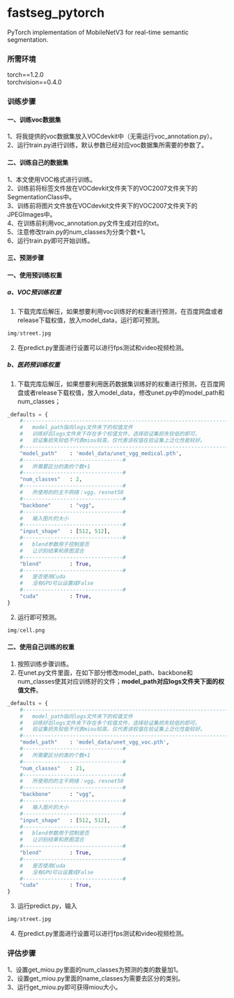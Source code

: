 # fastseg_pytorch
PyTorch implementation of MobileNetV3 for real-time semantic segmentation.

### 所需环境
torch==1.2.0    
torchvision==0.4.0   

### 训练步骤
#### 一、训练voc数据集
1、将我提供的voc数据集放入VOCdevkit中（无需运行voc_annotation.py）。  
2、运行train.py进行训练，默认参数已经对应voc数据集所需要的参数了。  

#### 二、训练自己的数据集
1、本文使用VOC格式进行训练。  
2、训练前将标签文件放在VOCdevkit文件夹下的VOC2007文件夹下的SegmentationClass中。    
3、训练前将图片文件放在VOCdevkit文件夹下的VOC2007文件夹下的JPEGImages中。    
4、在训练前利用voc_annotation.py文件生成对应的txt。    
5、注意修改train.py的num_classes为分类个数+1。    
6、运行train.py即可开始训练。  

#### 三、预测步骤
#### 一、使用预训练权重
##### a、VOC预训练权重
1. 下载完库后解压，如果想要利用voc训练好的权重进行预测，在百度网盘或者release下载权值，放入model_data，运行即可预测。  
```python
img/street.jpg
```    
2. 在predict.py里面进行设置可以进行fps测试和video视频检测。    
##### b、医药预训练权重
1. 下载完库后解压，如果想要利用医药数据集训练好的权重进行预测，在百度网盘或者release下载权值，放入model_data，修改unet.py中的model_path和num_classes；
```python
_defaults = {
    #-------------------------------------------------------------------#
    #   model_path指向logs文件夹下的权值文件
    #   训练好后logs文件夹下存在多个权值文件，选择验证集损失较低的即可。
    #   验证集损失较低不代表miou较高，仅代表该权值在验证集上泛化性能较好。
    #-------------------------------------------------------------------#
    "model_path"    : 'model_data/unet_vgg_medical.pth',
    #--------------------------------#
    #   所需要区分的类的个数+1
    #--------------------------------#
    "num_classes"   : 2,
    #--------------------------------#
    #   所使用的的主干网络：vgg、resnet50   
    #--------------------------------#
    "backbone"      : "vgg",
    #--------------------------------#
    #   输入图片的大小
    #--------------------------------#
    "input_shape"   : [512, 512],
    #--------------------------------#
    #   blend参数用于控制是否
    #   让识别结果和原图混合
    #--------------------------------#
    "blend"         : True,
    #--------------------------------#
    #   是否使用Cuda
    #   没有GPU可以设置成False
    #--------------------------------#
    "cuda"          : True,
}
```
2. 运行即可预测。  
```python
img/cell.png
```
#### 二、使用自己训练的权重
1. 按照训练步骤训练。    
2. 在unet.py文件里面，在如下部分修改model_path、backbone和num_classes使其对应训练好的文件；**model_path对应logs文件夹下面的权值文件**。    
```python
_defaults = {
    #-------------------------------------------------------------------#
    #   model_path指向logs文件夹下的权值文件
    #   训练好后logs文件夹下存在多个权值文件，选择验证集损失较低的即可。
    #   验证集损失较低不代表miou较高，仅代表该权值在验证集上泛化性能较好。
    #-------------------------------------------------------------------#
    "model_path"    : 'model_data/unet_vgg_voc.pth',
    #--------------------------------#
    #   所需要区分的类的个数+1
    #--------------------------------#
    "num_classes"   : 21,
    #--------------------------------#
    #   所使用的的主干网络：vgg、resnet50   
    #--------------------------------#
    "backbone"      : "vgg",
    #--------------------------------#
    #   输入图片的大小
    #--------------------------------#
    "input_shape"   : [512, 512],
    #--------------------------------#
    #   blend参数用于控制是否
    #   让识别结果和原图混合
    #--------------------------------#
    "blend"         : True,
    #--------------------------------#
    #   是否使用Cuda
    #   没有GPU可以设置成False
    #--------------------------------#
    "cuda"          : True,
}
```
3. 运行predict.py，输入    
```python
img/street.jpg
```   
4. 在predict.py里面进行设置可以进行fps测试和video视频检测。    

### 评估步骤
1、设置get_miou.py里面的num_classes为预测的类的数量加1。  
2、设置get_miou.py里面的name_classes为需要去区分的类别。  
3、运行get_miou.py即可获得miou大小。  
